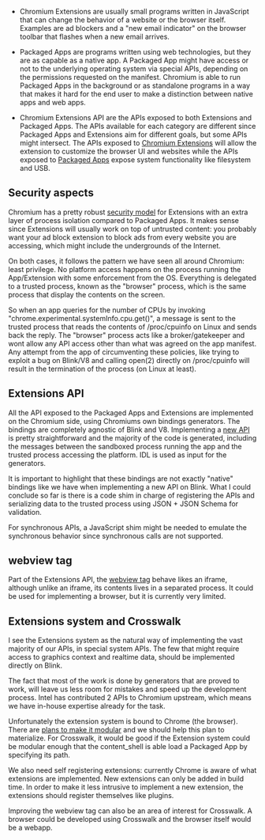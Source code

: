 * Chromium Extensions are usually small programs written in JavaScript that can change the behavior of a website or the browser itself. Examples are ad blockers and a "new email indicator" on the browser toolbar that flashes when a new email arrives.

* Packaged Apps are programs written using web technologies, but they are as capable as a native app. A Packaged App might have access or not to the underlying operating system via special APIs, depending on the permissions requested on the manifest. Chromium is able to run Packaged Apps in the background or as standalone programs in a way that makes it hard for the end user to make a distinction between native apps and web apps.

* Chromium Extensions API are the APIs exposed to both Extensions and Packaged Apps. The APIs available for each category are different since Packaged Apps and Extensions aim for different goals, but some APIs might intersect. The APIs exposed to [Chromium Extensions](http://developer.chrome.com/extensions/api_index.html) will allow the extension to customize the browser UI and websites while the APIs exposed to [Packaged Apps](http://developer.chrome.com/apps/api_index.html) expose system functionality like filesystem and USB.

## Security aspects

Chromium has a pretty robust [security model](http://www.eecs.berkeley.edu/Pubs/TechRpts/2009/EECS-2009-185.pdf) for Extensions with an extra layer of process isolation compared to Packaged Apps. It makes sense since Extensions will usually work on top of untrusted content: you probably want your ad block extension to block ads from every website you are accessing, which might include the undergrounds of the Internet.

On both cases, it follows the pattern we have seen all around Chromium: least privilege. No platform access happens on the process running the App/Extension with some enforcement from the OS. Everything is delegated to a trusted process, known as the "browser" process, which is the same process that display the contents on  the screen.

So when an app queries for the number of CPUs by invoking "chrome.experimental.systemInfo.cpu.get()", a message is sent to the trusted process that reads the contents of /proc/cpuinfo on Linux and sends back the reply. The "browser" process acts like a broker/gatekeeper and wont allow any API access other than what was agreed on the app manifest. Any attempt from the app of circumventing these policies, like trying to exploit  a bug on Blink/V8 and calling open(2) directly on /proc/cpuinfo will result in the termination of the process (on Linux at least).

## Extensions API

All the API exposed to the Packaged Apps and Extensions are implemented on the Chromium side, using Chromiums own bindings generators. The bindings are completely agnostic of Blink and V8. Implementing a [new API](http://www.chromium.org/developers/design-documents/extensions/proposed-changes/creating-new-apis) is pretty straightforward and the majority of the code is generated, including the messages between the sandboxed process running the app and the trusted process accessing the platform. IDL is used as input for the generators.

It is important to highlight that these bindings are not exactly "native" bindings like we have when implementing a new API on Blink. What I could conclude so far is there is a code shim in charge of registering the APIs and serializing data to the trusted process using JSON + JSON Schema for validation.

For synchronous APIs, a JavaScript shim might be needed to emulate the synchronous behavior since synchronous calls are not supported.

## webview tag

Part of the Extensions API, the [webview tag](http://developer.chrome.com/apps/app_external.html) behave likes an iframe, although unlike an iframe, its contents lives in a separated process. It could be used for implementing a browser, but it is currently very
limited.

## Extensions system and Crosswalk

I see the Extensions system as the natural way of implementing the vast majority of our APIs, in special system APIs. The few that might require access to graphics context and realtime data, should be implemented directly on Blink.

The fact that most of the work is done by generators that are proved to work, will leave us less room for mistakes and speed up the development process. Intel has contributed 2 APIs to Chromium upstream, which means we have in-house expertise already for the task.

Unfortunately the extension system is bound to Chrome (the browser). There are [plans to make it modular](http://www.chromium.org/developers/design-documents/making-chrome-independent-of-extensions) and we should help this plan to materialize. For Crosswalk, it would be good if the Extension system could be modular enough that the content_shell is able load a Packaged App by specifying its path. 

We also need self registering extensions: currently Chrome is aware of what extensions are implemented. New extensions can only be added in build time. In order to make it less intrusive to implement a new extension, the extensions should register themselves like plugins. 

Improving the webview tag can also be an area of interest for Crosswalk. A browser could be developed using Crosswalk and the browser itself would be a webapp.